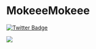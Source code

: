 # MokeeeMokeee

<!-- 悪霊・悪運退散～っ
　ﾊﾞｻｯー　ﾊﾞｻｯ
　　　　◇　　　ミ　◇
　　 　◇◇　 /￣|　　◇◇
　◇◇　＼ 　|＿_| ◇◇
　　　彡　O(,,ﾟДﾟ)　/　ﾊﾗｲﾀﾏｴｷﾖﾒﾀﾏｴ～
　　　 　 (　　Ｐ `O
　　　　　／彡#＿|ミ＼
　 　　　　 </｣_|凵_ゝ -->

[![Twitter Badge](https://img.shields.io/badge/-@uechan9220-1ca0f1?style=flat-square&labelColor=1ca0f1&logo=twitter&logoColor=white&link=https://twitter.com/uechan9220)](https://twitter.com/uechan9220)
<div>
  <img src="https://github-profile-trophy.vercel.app/?username=mokeeemokeee&theme=onedark" />
</div>
